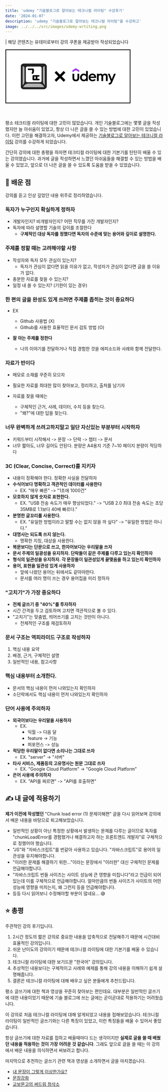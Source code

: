 ```yaml
---
title: 'udemy "기술블로그로 알아보는 테크니컬 라이팅" 수강후기'
date: '2024-01-07'
description: 'udemy "기술블로그로 알아보는 테크니컬 라이팅"을 수강하고'
image: ../../../src/images/udemy-wrtiting.png
---
```


| 해당 콘텐츠는 유데미로부터 강의 쿠폰을 제공받아 작성되었습니다

<img src="../../../src/images/udemy-wrtiting.png" width="400"/>

<br/>
<br/>
<br/>

평소 테크티컬 라이팅에 대한 고민이 많았습니다. 개인 기술블로그에는 몇몇 글을 작성했지만 늘 아쉬움이 있었고, 항상 더 나은 글을 쓸 수 있는 방법에 대한 고민이 있었습니다. 이런 고민을 해결하고자, Udemy에서 제공하는 [기술블로그로 알아보는 테크니컬 라이팅](https://www.udemy.com/course/techwriting/?gclid=Cj0KCQiAtOmsBhCnARIsAGPa5yYfmdRVI7CM_dy86r5ZImQwr-0wJsu9DpnAxxn1e-7ZZ8GRbDliOY8aAvgiEALw_wcB) 강의를 수강하게 되었습니다.

간단히 강의에 대한 총평을 하자면 테크티컬 라이팅에 대한 기본기를 탄탄히 배울 수 있는 강의였습니다. 과거에 글을 작성하면서 느꼈던 아쉬움들을 해결할 수 있는 방법을 배울 수 있었고, 앞으로 더 나은 글을 쓸 수 있도록 도움을 받을 수 있었습니다.

## 📝 배운 점

강의를 듣고 인상 깊었던 내용 위주로 정리하였습니다.

### 독자가 누구인지 확실하게 정하자

- 개발자인지? 비개발자인지? 어떤 직무를 가진 개발자인지?
- 독자에 따라 설명할 기술의 깊이를 조절한다
  - **구체적인 대상 독자를 정했다면 독자의 수준에 맞는 용어와 깊이로 설명한다.**

### 주제를 정할 때는 고려해야할 사항

- 작성자와 독자 모두 관심이 있는지?
  - 독자가 관심이 없다면 읽을 이유가 없고, 작성자가 관심이 없다면 글을 쓸 이유가 없다.
- 충분한 자료를 찾을 수 있는지?
- 일정 내 쓸 수 있는지? (기한이 있는 경우)

### 한 편의 글을 완성도 있게 쓰려면 주제를 좁히는 것이 중요하다

- EX

  - Github 사용법 (X)
  - Github를 사용한 효율적인 문서 검토 방법 (O)

- **잘 아는 주제를 정한다**

  - 나의 이야기를 전달하거나 직접 경험한 것을 에피소드와 사례와 함께 전달한다.

### 자료가 반이다

- 메모로 소재를 꾸준히 모으자
- 필요한 자료를 최대한 많이 찾아보고, 정리하고, 출처를 남기자
- 자료를 찾을 때에는

  - 구체적인 근거, 사례, 데이터, 수치 등을 찾는다.
  - "왜?"에 대한 답을 찾는다.

### 너무 완벽하게 쓰려고하지말고 일단 자신있는 부분부터 시작하자

- 키워드부터 시작해서 -> 문장 -> 단락 -> 챕터 -> 문서
- 너무 짧아도, 너무 길어도 안된다. 분량은 A4용지 기준 7~10 페이지 분량이 적당하다

### 3C (Clear, Concise, Correct)를 지키자

- 내용이 정확해야 한다. 정확한 사실을 전달하자
- **수식어보다 명확하고 객관적인 데이터를 사용한다**
  - EX. "매우 빠른" -> "1초에 1000건"
- **모호하지 않게 숫자로 표현한다.**
  - EX. "USB 전송 속도가 매우 향상되었다." -> "USB 2.0 최대 전송 속도는 초당 35MB로 1.1보다 40배 빠르다."
- **분명한 글꼬리를 사용한다.**
  - EX. "유일한 방법이라고 말할 수는 없지 않을 까 싶다" -> "유일한 방법은 아니다."
- **대명사는 되도록 쓰지 않는다.**
  - 명확한 지칭, 대상을 사용한다.
- **복문보다는 단문으로 쓰고, 한자어보다는 우리말을 쓰자**
- **문서 주제의 일광성을 유지하자. 단락들이 같은 주제를 다루고 있는지 확인하자**
- **형식의 일관성을 유지하자. 각 문장들이 일관성있게 끝맺음을 하고 있는지 확인하자**
- **용어, 표현을 일관성 있게 사용하자**
  - 앞에 나왔던 용어는 뒤에서도 같아야한다.
  - 문서를 여러 명이 쓰는 경우 용어집을 미리 정하자

### "고치기"가 가장 중요하다

- **전체 글쓰기 중 "40%"를 투자하자**
- 시간 간격을 두고 검토하며 고치면 객관적으로 볼 수 있다.
- "고치기"는 맞춤법, 띄어쓰기를 고치는 것만이 아니다.
  - 전체적인 구조를 재검토하자

### 문서 구조는 역피라미드 구조로 작성하자

1. 핵심 내용 요약
2. 배경, 근거, 구체적인 설명
3. 일반적인 내용, 참고사항

### 핵심 내용부터 소개한다.

- 문서의 핵심 내용이 먼저 나와있는지 확인하자
- 소단락에서도 핵심 내용이 먼저 나와있는지 확인하자

### 단어 사용에 주의하자

- **외국어보다는 우리말을 사용하자**
  - EX.
    - 익월 -> 다음 달
    - feature -> 기능
    - 퍼포먼스 -> 성능
- **적당한 우리말이 없다면 소리나는 그대로 쓰자**
  - EX. "server" -> "서버"
- **타사 서비스, 제품등의 고유명사는 원문 그대로 쓰자**
  - EX. "Google Cloud Platform" -> "Google Cloud Platform"
- **은어 사용에 주의하자**
  - EX. "API를 찌르면" -> "API를 호출하면"

## ✍️ 내 글에 적용하기

**제가 이전에 작성했던** "Chunk load error (1) 문제이해편" 글을 다시 읽어보며 강의에서 배운 내용을 바탕으로 퇴고해보았습니다.

- 일반적인 상황이 아닌 특정한 상황에서 발생하는 문제를 다루는 글이므로 독자를 "chunkLoadError를 경험했거나 해결하고자 하는 프론트엔드 개발자"로 구체적으로 정했어야 했습니다.
- "JS"와 "자바스크립트"를 번갈아 사용하고 있습니다. "자바스크립트"로 용어의 일관성을 유지해야합니다.
- "이러한 문제를 해결하기 위한..."이라는 문장에서 "이러한" 대신 구체적인 문제를 언급해야합니다.
- "자바스크립트 번들 사이즈는 사이트 성능에 큰 영향을 미칩니다"라고 언급이 되어있는데 이를 구체적으로 언급해야합니다. 얼마만큼의 번들 사이즈가 사이트의 어떤 성능에 영향을 미치는지, 왜 그런지 등을 언급해야합니다.
- 등등 다시 읽어보니 수정해야할 부분이 많네요... 😅

## ⭐️ 총평

주관적인 강의 후기입니다.

1. 2시간 정도의 짧은 강의로 중요한 내용을 압축적으로 전달해주기 때문에 시간대비 효율적인 강의입니다.
2. 쉬운 난이도의 강의이기 때문에 테크니컬 라이팅에 대한 기본기를 배울 수 있습니다.
3. 테크니컬 라이팅에 대한 보기드문 "한국어" 강의입니다.
4. 추상적인 내용보다는 구체적이고 사례와 예제를 통해 강의 내용을 이해하기 쉽게 설명해줍니다.
5. 결론은 테크니컬 라이팅에 대해 배우고 싶은 분들에게 추천드립니다.

평소 글쓰기에 대한 책과 영상을 꾸준히 찾아보는 편인데요. 대부분은 일반적인 글쓰기에 대한 내용이었기 때문에 기술 블로그에 쓰는 글에는 곧이곧대로 적용하기는 어려웠습니다.

이 강의로 처음 테크니컬 라이팅에 대해 알게되었고 내용을 접해보았습니다. 테크니컬 라이팅이 일반적인 글쓰기와는 다른 특징이 있었고, 이런 특징들을 배울 수 있어서 좋았습니다.

항상 글쓰기에 대한 자료를 접하고 배울때마다 드는 생각이지만 **실제로 글을 쓸 때 배웠던 내용을 적용하는 것이 가장 어려운 것 같습니다**. 그래도 앞으로 글을 쓸 때는 이 강의에서 배운 내용을 의식하면서 써보려고 합니다.

마지막으로 추천하는 글쓰기 관련 책과 영상을 소개하면서 글을 마치겠습니다.

- [내 문장이 그렇게 이상한가요?](https://product.kyobobook.co.kr/detail/S000001863138?utm_source=google&utm_medium=cpc&utm_campaign=googleSearch&gt_network=g&gt_keyword=&gt_target_id=dsa-1544589327323&gt_campaign_id=9979905549&gt_adgroup_id=132556570510&gad_source=1&gclid=Cj0KCQiAtOmsBhCnARIsAGPa5yb1-Sa-T483ZeX4111V6TtIsSOo1CfuKs75gaG3x25S1YkjipdTUDgaAmA2EALw_wcB)
- [문장강화](https://product.kyobobook.co.kr/detail/S000000612515)
- [교보문고의 써드림 첨삭소](https://www.youtube.com/watch?v=7itBamocMYU)
